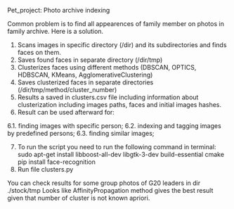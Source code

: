 Pet_project: Photo archive indexing

Common problem is to find all appearences of family member on photos in family archive.
Here is a solution.

1. Scans images in specific directory (/dir) and its subdirectories and finds faces on them.
2. Saves found faces in separate directory (/dir/tmp)
3. Clusterizes faces using different methods (DBSCAN, OPTICS, HDBSCAN, KMeans, AgglomerativeClustering)
4. Saves clusterized faces in separate directories (/dir/tmp/method/cluster_number)
5. Results a saved in clusters.csv file including information about clusterization including images paths, faces and initial images hashes.
6. Result can be used afterward for:

  6.1. finding images with specific person;
  6.2. indexing and tagging images by predefined persons;
    6.3. finding similar images;

7. To run the script you need to run the following command in terminal:
    sudo apt-get install libboost-all-dev libgtk-3-dev build-essential cmake
    pip install face-recognition
8. Run file clusters.py


You can check results for some group photos of G20 leaders in dir ./stock/tmp
Looks like AffinityPropagation method gives the best result given that number of cluster is not known apriori.
